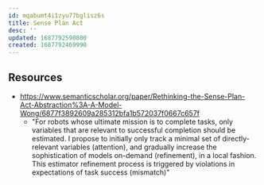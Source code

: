 ```yaml
---
id: mqabumt4i1zyu77bglisz6s
title: Sense Plan Act
desc: ''
updated: 1687792590800
created: 1687792469990
---
```


## Resources

- https://www.semanticscholar.org/paper/Rethinking-the-Sense-Plan-Act-Abstraction%3A-A-Model-Wong/6877f3892609a285312bfa1b572037f0667c657f
  - "For robots whose ultimate mission is to complete tasks, only variables that are relevant to successful completion should be estimated. I propose to initially only track a minimal set of directly-relevant variables (attention), and gradually increase the sophistication of models on-demand (refinement), in a local fashion. This estimator refinement process is triggered by violations in expectations of task success (mismatch)"